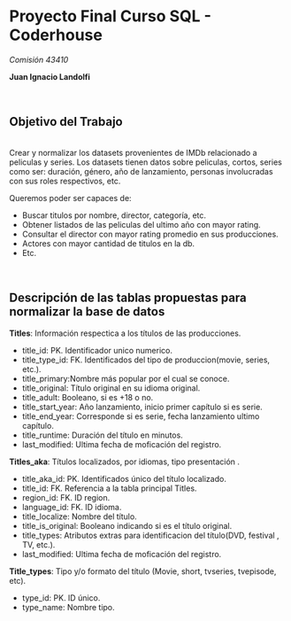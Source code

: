# Proyecto Final Curso SQL - Coderhouse

*Comisión 43410*

**Juan Ignacio Landolfi**

<br>

## Objetivo del Trabajo

<br>
Crear y normalizar los datasets provenientes de IMDb relacionado a peliculas y series. Los datasets tienen datos sobre peliculas, cortos, series como ser: duración, género, año de lanzamiento, personas involucradas con sus roles respectivos, etc.
<br>

Queremos poder ser capaces de:
- Buscar titulos por nombre, director, categoría, etc.
- Obtener listados de las peliculas del ultimo año con mayor rating.
- Consultar el director con mayor rating promedio en sus producciones.
- Actores con mayor cantidad de titulos en la db.
- Etc.

<br>

## Descripción de las tablas propuestas para normalizar la base de datos

**Titles**: Información respectica a los títulos de las producciones.
- title_id: PK. Identificador unico numerico.
- title_type_id: FK. Identificados del tipo de produccion(movie, series, etc.).
- title_primary:Nombre más popular por el cual se conoce.
- title_original: Título original en su idioma original.
- title_adult: Booleano, si es +18 o no.
- title_start_year: Año lanzamiento, inicio primer capítulo si es serie.
- title_end_year: Corresponde si es serie, fecha lanzamiento ultimo capítulo.
- title_runtime: Duración del título en minutos.
- last_modified: Ultima fecha de moficación del registro.

**Titles_aka**: Títulos localizados, por idiomas, tipo presentación .
- title_aka_id: PK. Identificados único del título localizado.
- title_id: FK. Referencia  a la tabla principal Titles.
- region_id: FK. ID region.
- language_id: FK. ID idioma.
- title_localize: Nombre del título.
- title_is_original: Booleano indicando si es el título original.
- title_types: Atributos extras para identificacion del título(DVD, festival , TV, etc.).
- last_modified: Ultima fecha de moficación del registro.

**Title_types**: Tipo y/o formato del título (Movie, short, tvseries, tvepisode, etc).
- type_id: PK. ID único.
- type_name:  Nombre tipo.

